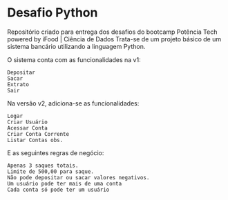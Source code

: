# Desafio Python

Repositório criado para entrega dos desafios do bootcamp Potência Tech powered by iFood | Ciência de Dados
Trata-se de um projeto básico de um sistema bancário utilizando a linguagem Python.

O sistema conta com as funcionalidades na v1:

    Depositar
    Sacar
    Extrato
    Sair

Na versão v2, adiciona-se as funcionalidades:

    Logar
    Criar Usuário
    Acessar Conta
    Criar Conta Corrente
    Listar Contas obs. 

E as seguintes regras de negócio:

    Apenas 3 saques totais.
    Limite de 500,00 para saque.
    Não pode depositar ou sacar valores negativos.
    Um usuário pode ter mais de uma conta
    Cada conta só pode ter um usuário

